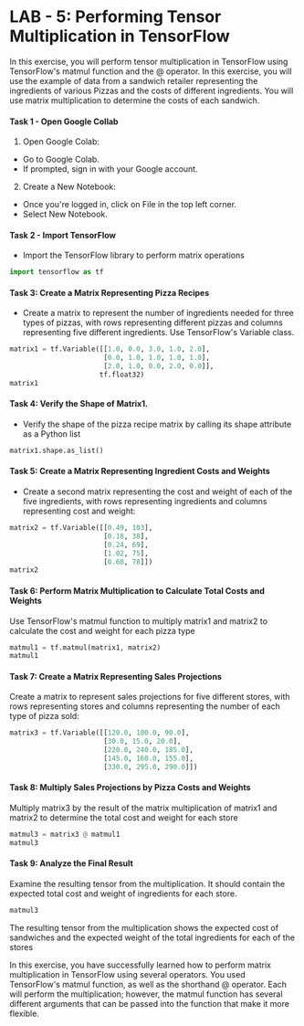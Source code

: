 # LAB - 5: Performing Tensor Multiplication in TensorFlow

In this exercise, you will perform tensor multiplication in TensorFlow using TensorFlow's matmul function and the @ operator. In this exercise, you will use the example of data from a sandwich retailer representing the ingredients of various Pizzas and the costs of different ingredients. You will use matrix multiplication to determine the costs of each sandwich.



#### Task 1 - Open Google Collab

1. Open Google Colab:

- Go to Google Colab.
- If prompted, sign in with your Google account.

2. Create a New Notebook:
- Once you're logged in, click on File in the top left corner.
- Select New Notebook.

#### Task 2 - Import TensorFlow

- Import the TensorFlow library to perform matrix operations

```python
import tensorflow as tf
```

#### Task 3: Create a Matrix Representing Pizza Recipes

- Create a matrix to represent the number of ingredients needed for three types of pizzas, with rows representing different pizzas and columns representing five different ingredients. Use TensorFlow's Variable class.

```python
matrix1 = tf.Variable([[1.0, 0.0, 3.0, 1.0, 2.0], 
                       [0.0, 1.0, 1.0, 1.0, 1.0], 
                       [2.0, 1.0, 0.0, 2.0, 0.0]], 
                      tf.float32)
matrix1

```

#### Task 4: Verify the Shape of Matrix1. 

- Verify the shape of the pizza recipe matrix by calling its shape attribute as a Python list

```python
matrix1.shape.as_list()
```

#### Task 5: Create a Matrix Representing Ingredient Costs and Weights

- Create a second matrix representing the cost and weight of each of the five ingredients, with rows representing ingredients and columns representing cost and weight:


```python
matrix2 = tf.Variable([[0.49, 103], 
                       [0.18, 38], 
                       [0.24, 69], 
                       [1.02, 75], 
                       [0.68, 78]])
matrix2

```

#### Task 6: Perform Matrix Multiplication to Calculate Total Costs and Weights

Use TensorFlow's matmul function to multiply matrix1 and matrix2 to calculate the cost and weight for each pizza type

```python
matmul1 = tf.matmul(matrix1, matrix2)
matmul1

```

#### Task 7:  Create a Matrix Representing Sales Projections

Create a matrix to represent sales projections for five different stores, with rows representing stores and columns representing the number of each type of pizza sold:

```python
matrix3 = tf.Variable([[120.0, 100.0, 90.0], 
                       [30.0, 15.0, 20.0], 
                       [220.0, 240.0, 185.0], 
                       [145.0, 160.0, 155.0], 
                       [330.0, 295.0, 290.0]])


```

#### Task 8: Multiply Sales Projections by Pizza Costs and Weights

Multiply matrix3 by the result of the matrix multiplication of matrix1 and matrix2 to determine the total cost and weight for each store

```python
matmul3 = matrix3 @ matmul1
matmul3


```

#### Task 9: Analyze the Final Result

Examine the resulting tensor from the multiplication. It should contain the expected total cost and weight of ingredients for each store.

```python
matmul3
```


The resulting tensor from the multiplication shows the expected cost of sandwiches and the expected weight of the total ingredients for each of the stores

In this exercise, you have successfully learned how to perform matrix multiplication in TensorFlow using several operators. You used TensorFlow's matmul function, as well as the shorthand @ operator. Each will perform the multiplication; however, the matmul function has several different arguments that can be passed into the function that make it more flexible.

